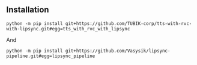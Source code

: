 ## Installation

```
python -m pip install git+https://github.com/TUBIK-corp/tts-with-rvc-with-lipsync.git#egg=tts_with_rvc_with_lipsync
```

And

```
python -m pip install git+https://github.com/Vasysik/lipsync-pipeline.git#egg=lipsync_pipeline
```
